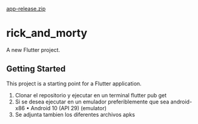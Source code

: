 [app-release.zip](https://github.com/MateoRojas0312/Rick-and-morty/files/8261435/app-release.zip)
# rick_and_morty

A new Flutter project.

## Getting Started

This project is a starting point for a Flutter application.

1) Clonar el repositorio y ejecutar en un terminal flutter pub get
2) Si se desea ejecutar en un emulador preferiblemente que sea android-x86    • Android 10 (API 29) (emulator)
3) Se adjunta tambien los diferentes archivos apks

